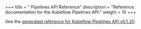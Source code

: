+++
title = " Pipelines API Reference"
description = "Reference documentation for the Kubeflow Pipelines API."
weight = 10
+++

See the [generated reference for Kubeflow Pipelines API v0.1.20](http://htmlpreview.github.io/?https://github.com/kubeflow/pipelines/blob/06e4dc660498ce10793d566ca50b8d0425b39981/backend/api/swagger/kfp_api.html).
